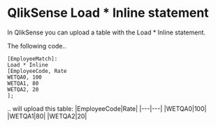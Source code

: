 # QlikSense Load * Inline statement

In QlikSense you can upload a table with the Load * Inline statement.

The following code..
```
[EmployeeMatch]:
Load * Inline 
[EmployeeCode, Rate
WETQA0, 100
WETQA1, 80
WETQA2, 20
];
```
.. will upload this table:
|EmployeeCode|Rate|
|---|---|
|WETQA0|100|
|WETQA1|80|
|WETQA2|20|


